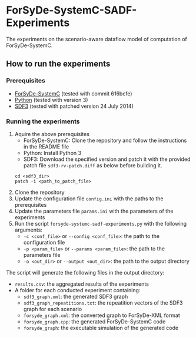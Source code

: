 # ForSyDe-SystemC-SADF-Experiments
The experiments on the scenario-aware dataflow model of computation of ForSyDe-SystemC.

## How to run the experiments

### Prerequisites

* [ForSyDe-SystemC](https://github.com/forsyde/ForSyDe-SystemC) (tested with commit 616bcfe)
* [Python](https://www.python.org/) (tested with version 3)
* [SDF3](https://www.es.ele.tue.nl/sdf3/) (tested with patched version 24 July 2014)

### Running the experiments

1. Aquire the above prerequisites
    * ForSyDe-SystemC: Clone the repository and follow the instructions in the README file
    * Python: Install Python 3
    * SDF3: Download the specified version and patch it with the provided patch file `sdf3-rv-patch.diff` as below before building it.
    ```
    cd <sdf3_dir>
    patch -i <path_to_patch_file>
    ```
2. Clone the repository
3. Update the configuration file `config.ini` with the paths to the prerequisites
4. Update the parameters file `params.ini` with the parameters of the experiments
5. Run the script `forsyde-systemc-sadf-experiments.py` with the following arguments:
    * `-c <conf_file>` or `--config <conf_file>`: the path to the configuration file
    * `-p <param_file>` or `--params <param_file>`: the path to the parameters file
    * `-o <out_dir>` or `--output <out_dir>`: the path to the output directory

The script will generate the following files in the output directory:
* `results.csv`: the aggregated results of the experiments
* A folder for each conducted experiment containing:
    * `sdf3_graph.xml`: the generated SDF3 graph
    * `sdf3_graph_repeatitions.txt`: the repeatition vectors of the SDF3 graph for each scenario
    * `forsyde_graph.xml`: the converted graph to ForSyDe-XML format
    * `forsyde_graph.cpp`: the generated ForSyDe-SystemC code
    * `forsyde_graph`: the executable simulation of the generated code